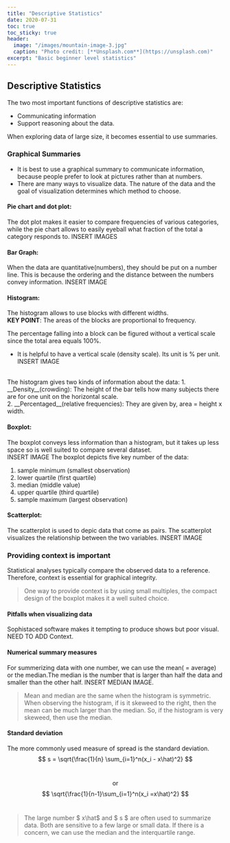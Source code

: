 ```yaml
---
title: "Descriptive Statistics"
date: 2020-07-31
toc: true
toc_sticky: true
header:
  image: "/images/mountain-image-3.jpg"
  caption: "Photo credit: [**Unsplash.com**](https://unsplash.com)"
excerpt: "Basic beginner level statistics"
---
```

## Descriptive Statistics

The two most important functions of descriptive statistics are:
- Communicating information
- Support reasoning about the data. 

When exploring data of large size, it becomes essential to use summaries.

### Graphical Summaries
- It is best to use a graphical summary to communicate information, because people prefer to look at pictures rather than at numbers.<br/>
- There are many ways to visualize data. The nature of the data and the goal of visualization determines which method to choose.

#### Pie chart and dot plot:
The dot plot makes it easier to compare frequencies of various categories, while the pie chart allows to easily eyeball what fraction of the total a category responds to.
INSERT IMAGES

#### Bar Graph:
When the data are quantitative(numbers), they should be put on a number line. This is because the ordering and the distance between the numbers convey information.
INSERT IMAGE

#### Histogram:
The histogram allows to use blocks with different widths.<br/>
__KEY POINT__: The areas of the blocks are proportional to frequency.

The percentage falling into a block can be figured without a vertical scale since the total area equals 100%.
- It is helpful to have a vertical scale (density scale). Its unit is % per unit.
INSERT IMAGE
<br/>
The histogram gives two kinds of information about the data:
1. __Density__(crowding): The height of the bar tells how many subjects there are for one unit on the horizontal scale.<br/>
2. __Percentaged__(relative frequencies): They are given by, area = height x width.

#### Boxplot:
The boxplot conveys less information than a histogram, but it takes up less space so is well suited to compare several dataset.<br/>
INSERT IMAGE
The boxplot depicts five key number of the data:
1. sample minimum (smallest observation)
2. lower quartile (first quartile)
3. median (middle value)
4. upper quartile (third quartile)
5. sample maximum (largest observation)

#### Scatterplot:
The scatterplot is used to depic data that come as pairs. The scatterplot visualizes the relationship between the two variables.
INSERT IMAGE

### Providing context is important
Statistical analyses typically compare the observed data to a reference. Therefore, context is essential for graphical integrity.
> One way to provide context is by using small multiples, the compact design of the boxplot makes it a well suited choice.

#### Pitfalls when visualizing data
Sophistaced software makes it tempting to produce shows but poor visual.
NEED TO ADD Context.

#### Numerical summary measures
For summerizing data with one number, we can use the mean( = average) or the median.The median is the number that is larger than half the data and smaller than the other half.
INSERT MEDIAN IMAGE.
> Mean and median are the same when the histogram is symmetric.
> When observing the histogram, if is it skeweed to the right, then the mean can be much larger than the median. So, if the histogram is very skeweed, then use the median.

#### Standard deviation
The more commonly used measure of spread is the standard deviation.
$$ s = \sqrt{\frac{1}{n} \sum_{i=1}^n(x_i - x\hat)^2} $$ </br> <div align = "center"> or </div> $$ \sqrt{\frac{1}{n-1}\sum_{i=1}^n(x_i =x\hat)^2} $$
</br>
> The large number $ x\hat$ and $ s $ are often used to summarize data. Both are sensitive to a few large or small data.
> If there is a concern, we can use the median and the interquartile range.



